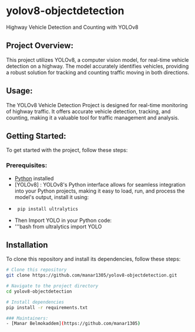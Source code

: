 # yolov8-objectdetection
Highway Vehicle Detection and Counting with YOLOv8
## Project Overview:
This project utilizes YOLOv8, a computer vision model, for real-time vehicle detection on a highway. The model accurately identifies vehicles, providing a robust solution for tracking and counting traffic moving in both directions.

## Usage:
The YOLOv8 Vehicle Detection Project is designed for real-time monitoring of highway traffic. It offers accurate vehicle detection, tracking, and counting, making it a valuable tool for traffic management and analysis.

## Getting Started:
To get started with the project, follow these steps:

### Prerequisites:
- [Python](https://www.python.org/downloads/) installed
- [YOLOv8] : YOLOv8's Python interface allows for seamless integration into your Python projects, making it easy to load, run, and process the model's output, install it using:
- ```bash
   pip install ultralytics
- Then Import YOLO in your Python code:
- '''bash
   from ultralytics import YOLO


## Installation

To clone this repository and install its dependencies, follow these steps:

```bash
# Clone this repository
git clone https://github.com/manar1305/yolov8-objectdetection.git

# Navigate to the project directory
cd yolov8-objectdetection

# Install dependencies
pip install -r requirements.txt

### Maintainers:
- [Manar Belmokaddem](https://github.com/manar1305)
